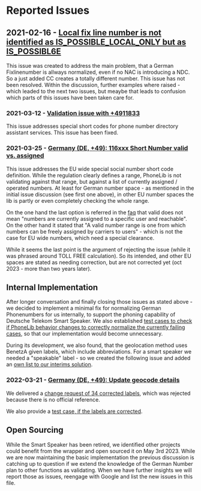 # Reported Issues

## 2021-02-16 - [Local fix line number is not identified as IS_POSSIBLE_LOCAL_ONLY but as IS_POSSIBL6E](https://issuetracker.google.com/issues/180311606)

This issue was created to address the main problem, that a German Fixlinenumber is allways normalized, even if no NAC is introducing a NDC. So a just added CC creates a totally different number. This issue has not been resolved. Within the discussion, further examples where raised - which leaded to the next two issues, but meaybe that leads to confusion which parts of this issues have been taken care for.

### 2021-03-12 - [Validation issue with +4911833](https://issuetracker.google.com/issues/182490059#comment3)

This issue addresses special short codes for phone number directory assistant services. This issue has been fixed. 

### 2021-03-25 - [Germany (DE, +49): 116xxx Short Number valid vs. assigned](https://issuetracker.google.com/issues/183669955)

This issue addresses the EU wide special social number short code definition. While the regulation clearly defines a range, PhoneLib is not validating against that range, but against a list of currently assigned / operated numbers. At least for German number space - as mentioned in the initial issue discussion (see first one above), in other EU number spaces the lib is partly or even completely checking the whole range. 

On the one hand the last option is referred in the [faq](https://github.com/google/libphonenumber/blob/master/FAQ.md#what_is_valid) that valid does not mean "numbers are currently assigned to a specific user and reachable". On the other hand it stated that "A valid number range is one from which numbers can be freely assigned by carriers to users" - which is not the case for EU wide numbers, which need a special clearance.

While it seems the last point is the argument of rejecting the issue (while it was phrased around TOLL FREE calculation). So its intended, and other EU spaces are stated as needing correction, but are not corrected yet (oct 2023 - more than two years later).

## Internal Implementation

After longer conversation and finally closing those issues as stated above - we decided to implement a minimal fix for normalizing German Phonenumbers for us internally, to support the phoning capability of Deutsche Telekom Smart Speaker. We also established [test cases to check if PhoneLib behavior changes to correctly normalize the currently failing cases](https://github.com/telekom/phonenumber-normalizer/blob/main/src/test/groovy/de/telekom/phonenumbernormalizer/extern/libphonenumber/PhoneNumberUtilTest.groovy), so that our implementation would become unnecessary.

During its development, we also found, that the geolocation method uses BenetzA given labels, which include abbreviations. For a smart speaker we needed a "speakable" label - so we created the following issue and added an [own list to our interims solution](https://github.com/telekom/phonenumber-normalizer/blob/main/src/main/resources/arealabels/nationallabels/de.json).

### 2022-03-21 - [Germany (DE, +49): Update geocode details](https://issuetracker.google.com/issues/183383466)

We delivered a [change request of 34 corrected labels](https://github.com/google/libphonenumber/pull/2599/files), which was rejected because there is no official reference. 

We also provide a [test case, if the labels are corrected](https://github.com/telekom/phonenumber-normalizer/blob/main/src/test/groovy/de/telekom/phonenumbernormalizer/extern/libphonenumber/PhoneNumberOfflineGeocoderTest.groovy).

## Open Sourcing

While the Smart Speaker has been retired, we identified other projects could benefit from the wrapper and open sourced it on May 3rd 2023. While we are now maintaining the basic implementation the previous discussion is catching up to question if we extend the knowledge of the German Number plan to other functions as validating. When we have further insights we will report those as issues, reengage with Google and list the new issues in this file. 